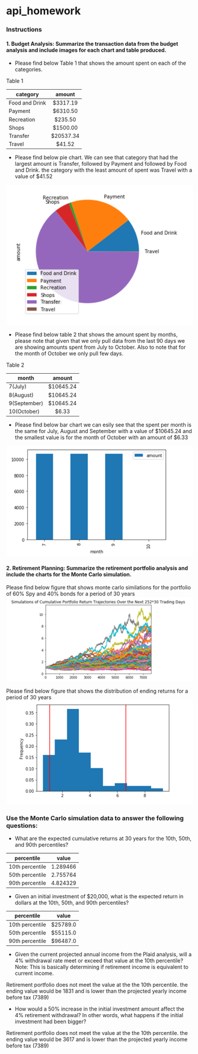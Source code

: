 # api_homework

### Instructions 
#### 1. Budget Analysis: Summarize the transaction data from the budget analysis and include images for each chart and table produced.

* Please find below Table 1 that shows the amount spent on each of the categories. 

Table 1 

| category          | amount        | 
| ----------------- |:-------------:| 
| Food and Drink    |  $3317.19     |
|  Payment          |    $6310.50   |
| Recreation        |    $235.50    |
| Shops             |  $1500.00     |
| Transfer          |   $20537.34   |
| Travel            |     $41.52    |


* Please find below pie chart. We can see that category that had the largest amount is Transfer, followed by Payment and followed by Food and Drink. the category with the least amount of spent was Travel with a value of $41.52 

![table](https://github.com/andreaovelar/api_homework/blob/master/pie_chart.PNG "Pie Chart")


* Please find below table 2 that shows the amount spent by months, please note that given that we only pull data from the last 90 days we are showing amounts spent from July to October. Also to note that for the month of October we only pull few days. 


Table 2 

| month          | amount        | 
| ----------------- |:-------------:| 
| 7(July)   |  $10645.24    |
| 8(August)          |    $10645.24   |
| 9(September)         |    $10645.24    |
| 10(October)            |  $6.33    |

* Please find below bar chart we can esily see that the spent per month is the same for July, August and September with a value of $10645.24 and the smallest value is for the month of October with an amount of $6.33

![table](https://github.com/andreaovelar/api_homework/blob/master/bar_chart.PNG "Bar Chart")

#### 2. Retirement Planning: Summarize the retirement portfolio analysis and include the charts for the Monte Carlo simulation.

Please find below figure that shows monte carlo similations for the portfolio of 60% Spy and 40% bonds for a period of 30 years 
![table](https://github.com/andreaovelar/api_homework/blob/master/monte_carlo.PNG "Monte Carlo")



Please find below figure that shows the distribution of ending returns for a period of 30 years 
![table](https://github.com/andreaovelar/api_homework/blob/master/distribution_ending_returns.PNG "Distribution Ending returns")

### Use the Monte Carlo simulation data to answer the following questions:

* What are the expected cumulative returns at 30 years for the 10th, 50th, and 90th percentiles?

| percentile          | value        | 
| ----------------- |:-------------:| 
| 10th percentile   |  1.289466    |
| 50th percentile           |    2.755764  |
| 90th percentile          |    4.824329 |

* Given an initial investment of $20,000, what is the expected return in dollars at the 10th, 50th, and 90th percentiles?

| percentile          | value        | 
| ----------------- |:-------------:| 
| 10th percentile   |  $25789.0   |
| 50th percentile           |    $55115.0  |
| 90th percentile          |    $96487.0 |

* Given the current projected annual income from the Plaid analysis, will a 4% withdrawal rate meet or exceed that value at the 10th percentile? Note: This is basically determining if retirement income is equivalent to current income.

Retirement portfolio does not meet the value at the the 10th percentile. the ending value would be 
1831 and is lower than the projected yearly income before tax (7389)

* How would a 50% increase in the initial investment amount affect the 4% retirement withdrawal? In other words, what happens if the initial investment had been bigger?

Retirement portfolio does not meet the value at the the 10th percentile. the ending value would be 
3617 and is lower than the projected yearly income before tax (7389)
